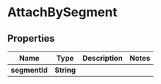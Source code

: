 

# AttachBySegment


## Properties

| Name | Type | Description | Notes |
|------------ | ------------- | ------------- | -------------|
|**segmentId** | **String** |  |  |



